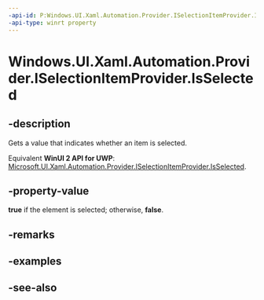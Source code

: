 ```yaml
---
-api-id: P:Windows.UI.Xaml.Automation.Provider.ISelectionItemProvider.IsSelected
-api-type: winrt property
---
```


<!-- Property syntax
public bool IsSelected { get; }
-->

# Windows.UI.Xaml.Automation.Provider.ISelectionItemProvider.IsSelected

## -description
Gets a value that indicates whether an item is selected.

Equivalent **WinUI 2 API for UWP**: [Microsoft.UI.Xaml.Automation.Provider.ISelectionItemProvider.IsSelected](/windows/winui/api/microsoft.ui.xaml.automation.provider.iselectionitemprovider.isselected).

## -property-value
**true** if the element is selected; otherwise, **false**.

## -remarks

## -examples

## -see-also
